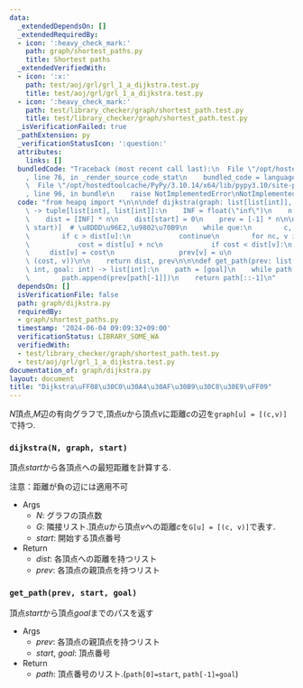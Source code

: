```yaml
---
data:
  _extendedDependsOn: []
  _extendedRequiredBy:
  - icon: ':heavy_check_mark:'
    path: graph/shortest_paths.py
    title: Shortest paths
  _extendedVerifiedWith:
  - icon: ':x:'
    path: test/aoj/grl/grl_1_a_dijkstra.test.py
    title: test/aoj/grl/grl_1_a_dijkstra.test.py
  - icon: ':heavy_check_mark:'
    path: test/library_checker/graph/shortest_path.test.py
    title: test/library_checker/graph/shortest_path.test.py
  _isVerificationFailed: true
  _pathExtension: py
  _verificationStatusIcon: ':question:'
  attributes:
    links: []
  bundledCode: "Traceback (most recent call last):\n  File \"/opt/hostedtoolcache/PyPy/3.10.14/x64/lib/pypy3.10/site-packages/onlinejudge_verify/documentation/build.py\"\
    , line 76, in _render_source_code_stat\n    bundled_code = language.bundle(\n\
    \  File \"/opt/hostedtoolcache/PyPy/3.10.14/x64/lib/pypy3.10/site-packages/onlinejudge_verify/languages/python.py\"\
    , line 96, in bundle\n    raise NotImplementedError\nNotImplementedError\n"
  code: "from heapq import *\n\n\ndef dijkstra(graph: list[list[int]], start: int)\
    \ -> tuple[list[int], list[int]]:\n    INF = float(\"inf\")\n    n = len(graph)\n\
    \    dist = [INF] * n\n    dist[start] = 0\n    prev = [-1] * n\n\n    que = [(0,\
    \ start)]  # \u8DDD\u96E2,\u9802\u70B9\n    while que:\n        c, u = heappop(que)\n\
    \        if c > dist[u]:\n            continue\n        for nc, v in graph[u]:\n\
    \            cost = dist[u] + nc\n            if cost < dist[v]:\n           \
    \     dist[v] = cost\n                prev[v] = u\n                heappush(que,\
    \ (cost, v))\n\n    return dist, prev\n\n\ndef get_path(prev: list[int], start:\
    \ int, goal: int) -> list[int]:\n    path = [goal]\n    while path[-1] != start:\n\
    \        path.append(prev[path[-1]])\n    return path[::-1]\n"
  dependsOn: []
  isVerificationFile: false
  path: graph/dijkstra.py
  requiredBy:
  - graph/shortest_paths.py
  timestamp: '2024-06-04 09:09:32+09:00'
  verificationStatus: LIBRARY_SOME_WA
  verifiedWith:
  - test/library_checker/graph/shortest_path.test.py
  - test/aoj/grl/grl_1_a_dijkstra.test.py
documentation_of: graph/dijkstra.py
layout: document
title: "Dijkstra\uFF08\u30C0\u30A4\u30AF\u30B9\u30C8\u30E9\uFF09"
---
```


$N$頂点,$M$辺の有向グラフで,頂点$u$から頂点$v$に距離$c$の辺を`graph[u] = [(c,v)]`で持つ.

### `dijkstra(N, graph, start)`

頂点$start$から各頂点への最短距離を計算する.

注意：距離が負の辺には適用不可

- Args
    - $N$: グラフの頂点数
    - $G$: 隣接リスト.頂点$u$から頂点$v$への距離$c$を`G[u] = [(c, v)]`で表す.
    - $start$: 開始する頂点番号
- Return
    - $dist$: 各頂点への距離を持つリスト
    - $prev$: 各頂点の親頂点を持つリスト  


### `get_path(prev, start, goal)`

頂点$start$から頂点$goal$までのパスを返す

- Args
    - $prev$: 各頂点の親頂点を持つリスト  
    - $start$, $goal$: 頂点番号
- Return
    - $path$: 頂点番号のリスト.(`path[0]=start`, `path[-1]=goal`)



